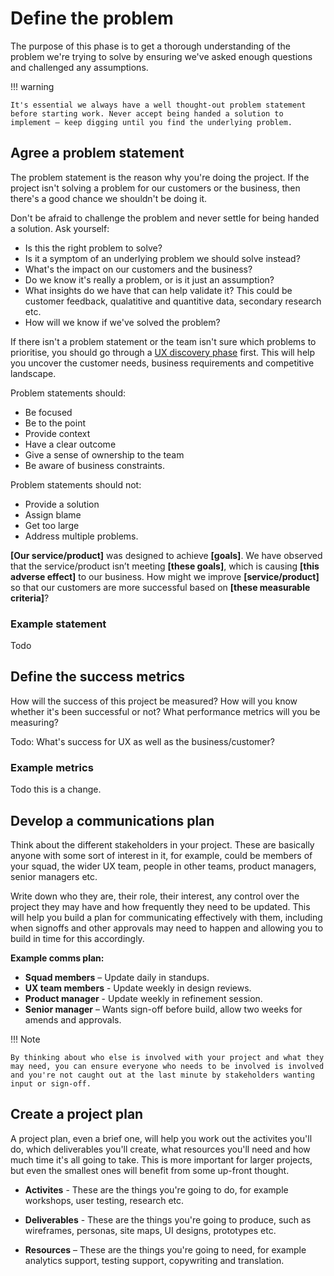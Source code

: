 # Define the problem

The purpose of this phase is to get a thorough understanding of the problem we're trying to solve by ensuring we've asked enough questions and challenged any assumptions.

!!! warning

	It's essential we always have a well thought-out problem statement before starting work. Never accept being handed a solution to implement – keep digging until you find the underlying problem.

## Agree a problem statement

The problem statement is the reason why you're doing the project. If the project isn't solving a problem for our customers or the business, then there's a good chance we shouldn't be doing it.

Don't be afraid to challenge the problem and never settle for being handed a solution. Ask yourself:

* Is this the right problem to solve? 
* Is it a symptom of an underlying problem we should solve instead?
* What's the impact on our customers and the business?
* Do we know it's really a problem, or is it just an assumption?
* What insights do we have that can help validate it? This could be customer feedback, qualatitive and quantitive data, secondary research etc.
* How will we know if we've solved the problem?

If there isn't a problem statement or the team isn't sure which problems to prioritise, you should go through a [UX discovery phase](/methods/discovery/) first. This will help you uncover the customer needs, business requirements and competitive landscape.

Problem statements should:

* Be focused
* Be to the point
* Provide context
* Have a clear outcome
* Give a sense of ownership to the team
* Be aware of business constraints.

Problem statements should not:

* Provide a solution
* Assign blame
* Get too large
* Address multiple problems.

**[Our service/product]** was designed to achieve **[goals]**. We have observed that the service/product isn’t meeting **[these goals]**, which is causing **[this adverse effect]** to our business. How might we improve **[service/product]** so that our customers are more successful based on **[these measurable criteria]**?

### Example statement

Todo

## Define the success metrics

How will the success of this project be measured? How will you know whether it's been successful or not? What performance metrics will you be measuring?

Todo: What's success for UX as well as the business/customer?

### Example metrics

Todo this is a change.

## Develop a communications plan

Think about the different stakeholders in your project. These are basically anyone with some sort of interest in it, for example, could be members of your squad, the wider UX team, people in other teams, product managers, senior managers etc. 

Write down who they are, their role, their interest, any control over the project they may have and how frequently they need to be updated. This will help you build a plan for communicating effectively with them, including when signoffs and other approvals may need to happen and allowing you to build in time for this accordingly.

**Example comms plan:**

* **Squad members** – Update daily in standups.
* **UX team members** - Update weekly in design reviews.
* **Product manager** - Update weekly in refinement session.
* **Senior manager** – Wants sign-off before build, allow two weeks for amends and approvals.

!!! Note
	
	By thinking about who else is involved with your project and what they may need, you can ensure everyone who needs to be involved is involved and you're not caught out at the last minute by stakeholders wanting input or sign-off.

## Create a project plan

A project plan, even a brief one, will help you work out the activites you'll do, which deliverables you'll create, what resources you'll need and how much time it's all going to take. This is more important for larger projects, but even the smallest ones will benefit from some up-front thought.

* **Activites** - These are the things you're going to do, for example workshops, user testing, research etc.

* **Deliverables** - These are the things you're going to produce, such as wireframes, personas, site maps, UI designs, prototypes etc.

* **Resources** – These are the things you're going to need, for example analytics support, testing support, copywriting and translation.

